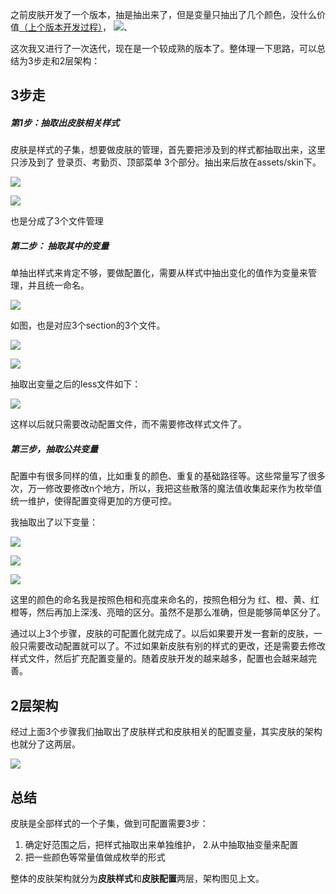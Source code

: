 之前皮肤开发了一个版本，抽是抽出来了，但是变量只抽出了几个颜色，没什么价值[（上个版本开发过程）](https://www.jianshu.com/p/ba1747714510)，
![、](https://upload-images.jianshu.io/upload_images/5077517-55e5a54891de85ef.jpg?imageMogr2/auto-orient/strip%7CimageView2/2/w/1240)

这次我又进行了一次迭代，现在是一个较成熟的版本了。整体理一下思路，可以总结为3步走和2层架构：

## 3步走

##### 第1步：抽取出皮肤相关样式
皮肤是样式的子集，想要做皮肤的管理，首先要把涉及到的样式都抽取出来，这里只涉及到了 登录页、考勤页、顶部菜单 3个部分。抽出来后放在assets/skin下。

![](https://upload-images.jianshu.io/upload_images/5077517-4bb873e4c0c25280.png?imageMogr2/auto-orient/strip%7CimageView2/2/w/1240)

![](https://upload-images.jianshu.io/upload_images/5077517-53fe2c3ce08709ac.png?imageMogr2/auto-orient/strip%7CimageView2/2/w/1240)

也是分成了3个文件管理
##### 第二步： 抽取其中的变量
单抽出样式来肯定不够，要做配置化，需要从样式中抽出变化的值作为变量来管理，并且统一命名。

![](https://upload-images.jianshu.io/upload_images/5077517-c6a78363ea8151d8.png?imageMogr2/auto-orient/strip%7CimageView2/2/w/1240)

如图，也是对应3个section的3个文件。

![](https://upload-images.jianshu.io/upload_images/5077517-b0572b5f12dbb8f1.png?imageMogr2/auto-orient/strip%7CimageView2/2/w/1240)

![](https://upload-images.jianshu.io/upload_images/5077517-bd8b08aeb2610cc2.png?imageMogr2/auto-orient/strip%7CimageView2/2/w/1240)

抽取出变量之后的less文件如下：

![](https://upload-images.jianshu.io/upload_images/5077517-f3fcc45e46ddeed9.png?imageMogr2/auto-orient/strip%7CimageView2/2/w/1240)

这样以后就只需要改动配置文件，而不需要修改样式文件了。
##### 第三步，抽取公共变量
配置中有很多同样的值，比如重复的颜色、重复的基础路径等。这些常量写了很多次，万一修改要修改n个地方，所以，我把这些散落的魔法值收集起来作为枚举值统一维护，使得配置变得更加的方便可控。

我抽取出了以下变量：

![](https://upload-images.jianshu.io/upload_images/5077517-ee5f58440ab1bd7e.png?imageMogr2/auto-orient/strip%7CimageView2/2/w/1240)

![](https://upload-images.jianshu.io/upload_images/5077517-afda21e236b7709d.png?imageMogr2/auto-orient/strip%7CimageView2/2/w/1240)

![](https://upload-images.jianshu.io/upload_images/5077517-8ff4f18a18faa3ad.png?imageMogr2/auto-orient/strip%7CimageView2/2/w/1240)

这里的颜色的命名我是按照色相和亮度来命名的，按照色相分为 红、橙、黄、红橙等，然后再加上深浅、亮暗的区分。虽然不是那么准确，但是能够简单区分了。

通过以上3个步骤，皮肤的可配置化就完成了。以后如果要开发一套新的皮肤，一般只需要改动配置就可以了。不过如果新皮肤有别的样式的更改，还是需要去修改样式文件，然后扩充配置变量的。随着皮肤开发的越来越多，配置也会越来越完善。

## 2层架构

经过上面3个步骤我们抽取出了皮肤样式和皮肤相关的配置变量，其实皮肤的架构也就分了这两层。

![](https://upload-images.jianshu.io/upload_images/5077517-03c552e2869648db.png?imageMogr2/auto-orient/strip%7CimageView2/2/w/1240)


##  总结

皮肤是全部样式的一个子集，做到可配置需要3步：
1. 确定好范围之后，把样式抽取出来单独维护，
2.从中抽取抽变量来配置
3. 把一些颜色等常量值做成枚举的形式

整体的皮肤架构就分为**皮肤样式**和**皮肤配置**两层，架构图见上文。







